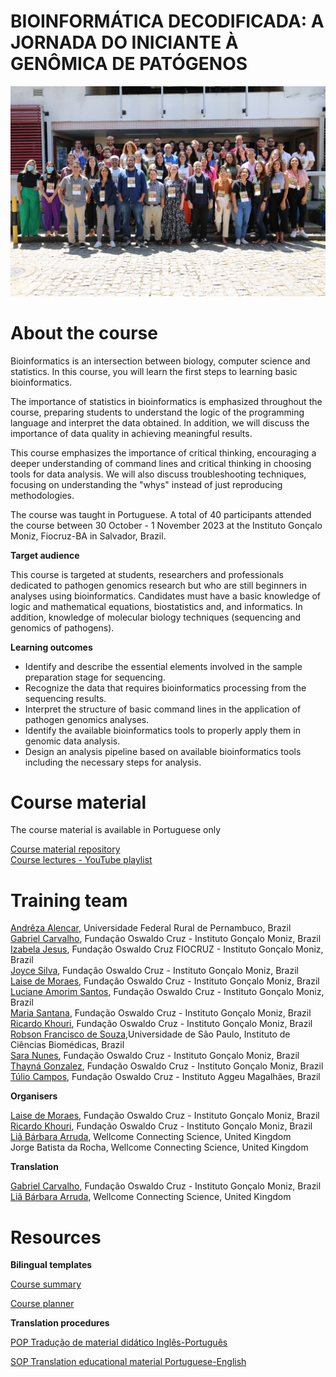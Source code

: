 # BIOINFORMÁTICA DECODIFICADA: A JORNADA DO INICIANTE À GENÔMICA DE PATÓGENOS

![Participants of the course Decodified Bioinformatics: the beginner’s journey into pathogen genomics. Credit: Fiocruz-BA](images/IGM_B$B_photo.JPG)

# About the course

Bioinformatics is an intersection between biology, computer science and statistics. In this course, you will learn the first steps to learning basic bioinformatics.

The importance of statistics in bioinformatics is emphasized throughout the course, preparing students to understand the logic of the programming language and interpret the data obtained. In addition, we will discuss the importance of data quality in achieving meaningful results.

This course emphasizes the importance of critical thinking, encouraging a deeper understanding of command lines and critical thinking in choosing tools for data analysis. We will also discuss troubleshooting techniques, focusing on understanding the "whys" instead of just reproducing methodologies.

The course was taught in Portuguese. A total of 40 participants attended the course between 30 October - 1 November 2023 at the Instituto Gonçalo Moniz, Fiocruz-BA in Salvador, Brazil. 


**Target audience**

This course is targeted at students, researchers and professionals dedicated to pathogen genomics research but who are still beginners in analyses using bioinformatics. Candidates must have a basic knowledge of logic and mathematical equations, biostatistics and, and informatics. In addition, knowledge of molecular biology techniques (sequencing and genomics of pathogens).

**Learning outcomes**

* Identify and describe the essential elements involved in the sample preparation stage for sequencing.              
* Recognize the data that requires bioinformatics processing from the sequencing results.
* Interpret the structure of basic command lines in the application of pathogen genomics analyses.
* Identify the available bioinformatics tools to properly apply them in genomic data analysis.
* Design an analysis pipeline based on available bioinformatics tools including the necessary steps for analysis.


# Course material

The course material is available in Portuguese only

[Course material repository](https://github.com/khourious/IGM-TRAIN)           
[Course lectures - YouTube playlist](https://youtube.com/playlist?list=PL51nPOKxSjqgqaxipmHRNvZwrAxHc_1u7&feature=shared)

# Training team


[Andrêza Alencar](http://lattes.cnpq.br/6060587704569605), Universidade Federal Rural de Pernambuco, Brazil               
[Gabriel Carvalho](https://lattes.cnpq.br/4456457687905570), Fundação Oswaldo Cruz - Instituto Gonçalo Moniz, Brazil                   
[Izabela Jesus](http://lattes.cnpq.br/0672249529836634), Fundação Oswaldo Cruz FIOCRUZ - Instituto Gonçalo Moniz, Brazil               
[Joyce Silva](http://lattes.cnpq.br/0672249529836634), Fundação Oswaldo Cruz - Instituto Gonçalo Moniz, Brazil               
[Laise de Moraes](http://lattes.cnpq.br/7097758558494370), Fundação Oswaldo Cruz - Instituto Gonçalo Moniz, Brazil         
[Luciane Amorim Santos](http://lattes.cnpq.br/5234646852674978), Fundação Oswaldo Cruz - Instituto Gonçalo Moniz, Brazil                
[Maria Santana](http://lattes.cnpq.br/5525773652112511), Fundação Oswaldo Cruz - Instituto Gonçalo Moniz, Brazil               
[Ricardo Khouri](http://lattes.cnpq.br/9908602398727888), Fundação Oswaldo Cruz - Instituto Gonçalo Moniz, Brazil             
[Robson Francisco de Souza](http://lattes.cnpq.br/0008899757720949),Universidade de São Paulo, Instituto de Ciências Biomédicas, Brazil              
[Sara Nunes](http://lattes.cnpq.br/5594266589559004), Fundação Oswaldo Cruz - Instituto Gonçalo Moniz, Brazil                
[Thayná Gonzalez](http://lattes.cnpq.br/9477783971608307), Fundação Oswaldo Cruz - Instituto Gonçalo Moniz, Brazil               
[Túlio Campos](http://lattes.cnpq.br/1367273895160398), Fundação Oswaldo Cruz - Instituto Aggeu Magalhães, Brazil             
 
**Organisers**

[Laise de Moraes](http://lattes.cnpq.br/7097758558494370), Fundação Oswaldo Cruz - Instituto Gonçalo Moniz, Brazil             
[Ricardo Khouri](http://lattes.cnpq.br/9908602398727888), Fundação Oswaldo Cruz - Instituto Gonçalo Moniz, Brazil                
[Liã Bárbara Arruda](http://lattes.cnpq.br/6247495194627118), Wellcome Connecting Science, United Kingdom                     
Jorge Batista da Rocha, Wellcome Connecting Science, United Kingdom               


**Translation**

[Gabriel Carvalho](https://lattes.cnpq.br/4456457687905570), Fundação Oswaldo Cruz - Instituto Gonçalo Moniz, Brazil                    
[Liã Bárbara Arruda](http://lattes.cnpq.br/6247495194627118), Wellcome Connecting Science, United Kingdom               


# Resources


**Bilingual templates**


[Course summary](assets/Course_summary_template.docx)


[Course planner](assets/Course_summary_template.docx)


**Translation procedures**


[POP Tradução de material didático Inglês-Português](assets/POP_PT-BR.pdf)


[SOP Translation educational material Portuguese-English](assets/SOP_EN-GB.pdf)



